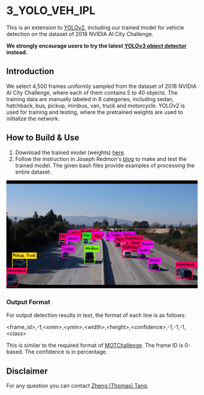 # 3_YOLO_VEH_IPL

This is an extension to [YOLOv2](https://pjreddie.com/darknet/yolov2/), including our trained model for vehicle detection on the dataset of 2018 NVIDIA AI City Challenge. 

**We strongly encourage users to try the latest [YOLOv3 object detector](https://pjreddie.com/darknet/yolo/) instead.** 

## Introduction

We select 4,500 frames uniformly sampled from the dataset of 2018 NVIDIA AI City Challenge, where each of them contains 5 to 40 objects. The training data are manually labeled in 8 categories, including sedan, hatchback, bus, pickup, minibus, van, truck and motorcycle. YOLOv2 is used for training and testing, where the pretrained weights are used to initialize the network. 

## How to Build & Use

1. Download the trained model (weights) [here](https://drive.google.com/open?id=1k1ha7q_Zuv3V9VL_8k47vCaLB0tS8w-J). 
2. Follow the instruction in Joseph Redmon's [blog](https://pjreddie.com/darknet/yolov2/) to make and test the trained model. The given bash files provide examples of processing the entire dataset. 

<div align="center">
    <img src="demo.png", width="1000">
</div>

### Output Format

For output detection results in text, the format of each line is as follows:

\<frame_id\>,-1,\<xmin\>,\<ymin\>,\<width\>,\<height\>,\<confidence\>,-1,-1,-1,\<class\>

This is similar to the required format of [MOTChallenge](https://motchallenge.net/). The frame ID is 0-based. The confidence is in percentage. 

## Disclaimer

For any question you can contact [Zheng (Thomas) Tang](https://github.com/zhengthomastang).